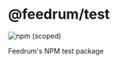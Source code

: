 # @feedrum/test

![npm (scoped)](https://img.shields.io/npm/v/@feedrum/test)

Feedrum's NPM test package
